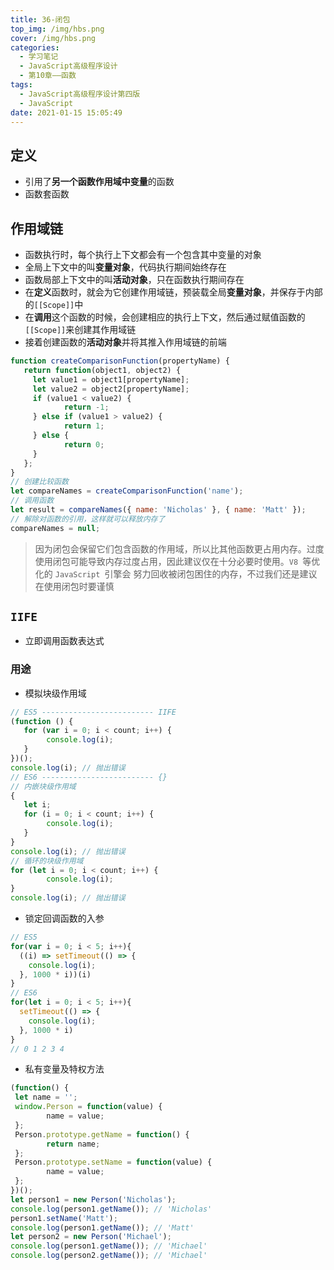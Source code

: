 ```yaml
---
title: 36-闭包
top_img: /img/hbs.png
cover: /img/hbs.png
categories:
  - 学习笔记
  - JavaScript高级程序设计
  - 第10章——函数
tags:
  - JavaScript高级程序设计第四版
  - JavaScript
date: 2021-01-15 15:05:49
---
```


## 定义

- 引用了**另一个函数作用域中变量**的函数
- 函数套函数

## 作用域链

- 函数执行时，每个执行上下文都会有一个包含其中变量的对象
- 全局上下文中的叫**变量对象**，代码执行期间始终存在
- 函数局部上下文中的叫**活动对象**，只在函数执行期间存在
- 在**定义**函数时，就会为它创建作用域链，预装载全局**变量对象**，并保存于内部的`[[Scope]]`中
- 在**调用**这个函数的时候，会创建相应的执行上下文，然后通过赋值函数的`[[Scope]]`来创建其作用域链
- 接着创建函数的**活动对象**并将其推入作用域链的前端

```js
function createComparisonFunction(propertyName) {
   return function(object1, object2) {
     let value1 = object1[propertyName];
     let value2 = object2[propertyName];
     if (value1 < value2) {
     		return -1;
     } else if (value1 > value2) {
     		return 1;
     } else {
     		return 0;
     }
   };
} 
// 创建比较函数
let compareNames = createComparisonFunction('name');
// 调用函数
let result = compareNames({ name: 'Nicholas' }, { name: 'Matt' });
// 解除对函数的引用，这样就可以释放内存了
compareNames = null; 
```

> 因为闭包会保留它们包含函数的作用域，所以比其他函数更占用内存。过度使用闭包可能导致内存过度占用，因此建议仅在十分必要时使用。`V8 `等优化的 `JavaScript `引擎会 努力回收被闭包困住的内存，不过我们还是建议在使用闭包时要谨慎

## `IIFE`

- 立即调用函数表达式

### 用途

- 模拟块级作用域

```js
// ES5 ------------------------- IIFE
(function () {
   for (var i = 0; i < count; i++) {
   		console.log(i);
   }
})();
console.log(i); // 抛出错误
// ES6 ------------------------- {}
// 内嵌块级作用域
{
   let i;
   for (i = 0; i < count; i++) {
   		console.log(i);
   }
}
console.log(i); // 抛出错误
// 循环的块级作用域
for (let i = 0; i < count; i++) {
 		console.log(i);
}
console.log(i); // 抛出错误
```

- 锁定回调函数的入参

```js
// ES5
for(var i = 0; i < 5; i++){
  ((i) => setTimeout(() => {
    console.log(i);
  }, 1000 * i))(i)
}
// ES6
for(let i = 0; i < 5; i++){
  setTimeout(() => {
    console.log(i);
  }, 1000 * i)
}
// 0 1 2 3 4
```

- 私有变量及特权方法

```js
(function() {
 let name = '';
 window.Person = function(value) {
 		name = value;
 };
 Person.prototype.getName = function() {
 		return name;
 };
 Person.prototype.setName = function(value) {
 		name = value;
 };
})();
let person1 = new Person('Nicholas');
console.log(person1.getName()); // 'Nicholas'
person1.setName('Matt');
console.log(person1.getName()); // 'Matt'
let person2 = new Person('Michael');
console.log(person1.getName()); // 'Michael'
console.log(person2.getName()); // 'Michael' 
```

